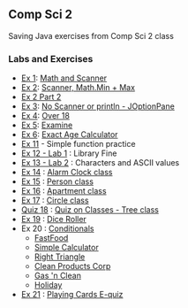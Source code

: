 ## Comp Sci 2
Saving Java exercises from Comp Sci 2 class
### Labs and Exercises
- [Ex 1](ex/ex1.java): [Math and Scanner](https://classroom.google.com/c/MTUwMzY4NDI1/a/MTkzNTcyNjQ4/details)
- [Ex 2](ex/ex2.java): [Scanner, Math.Min + Max](https://classroom.google.com/c/MTUwMzY4NDI1/a/MTk0NDE0NTI2/details)
- [Ex 2 Part 2](ex/ex2-part2.java)
- [Ex 3](ex/ex3.java): [No Scanner or println - JOptionPane](https://classroom.google.com/c/MTUwMzY4NDI1/a/MTc0NTAwNjE2/details)
- [Ex 4](ex/ex4.java): [Over 18](https://classroom.google.com/c/MTUwMzY4NDI1/a/MTc1MTY2NTc4/details)
- [Ex 5](ex/ex5.java): [Examine](https://classroom.google.com/c/MTUwMzY4NDI1/a/MjQxMjg1MzIy/details)
- [Ex 6](ex/ex6.java): [Exact Age Calculator](https://classroom.google.com/c/MTUwMzY4NDI1/a/MjU3NTQ0NTQw/details)
- [Ex 11](ex/ex11.java) - Simple function practice
- [Ex 12 - Lab 1](ex/ex12.java) : Library Fine
- [Ex 13 - Lab 2](ex/ex13.java) : Characters and ASCII values
- [Ex 14](ex/alarmclock.java) : [Alarm Clock class](https://docs.google.com/document/d/1YGa0F5Go251yL79I3GazrshESDtKaAPeZyt3E3dzu1U)
- [Ex 15](ex/person.java) : [Person class](https://docs.google.com/document/d/1noAV0di56TQUkAjPSsNuifOF3fzwutNxdBiBR7mpgmk/edit)
- [Ex 16](ex/apartment.java) : [Apartment class](https://classroom.google.com/u/0/c/MTUwMzY4NDI1/a/MzU4NDY2MDY5/details)
- [Ex 17](ex/circle.java) : [Circle class](https://classroom.google.com/u/0/c/MTUwMzY4NDI1/a/MzY0NTgyMjYz/details)
- [Quiz 18](ex/tree.java) : [Quiz on Classes - Tree class](https://classroom.google.com/u/0/c/MTUwMzY4NDI1/a/MjI2ODcxODg2/details)
- [Ex 19](ex/diceroller.java) : [Dice Roller](https://classroom.google.com/c/MTUwMzY4NDI1/a/MjI3NjI4NjM5/details)
- Ex 20 : [Conditionals](https://docs.google.com/document/d/1JvpOuC8BX1l4NWe-SuQ1cS7rQZqeBztIPWw8sXJjOpE/edit)
  - [FastFood](ex/fastfood.java)
  - [Simple Calculator](ex/simplecalculator.java)
  - [Right Triangle](ex/righttriangle.java)
  - [Clean Products Corp](ex/cleanproductscorp.java)
  - [Gas 'n Clean](ex/gasnclean.java)
  - [Holiday](holiday.java)
- [Ex 21](ex/cards.java) : [Playing Cards E-quiz](https://docs.google.com/document/d/1ZnD_LlrMdgMaTXgpe3GgD4q0-fcrxFxaoVYPgQklle0/edit)
